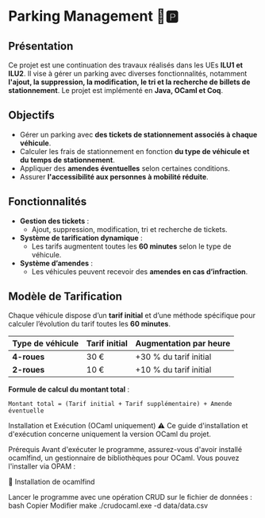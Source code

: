 # Parking Management 🚗🅿️

## Présentation  
Ce projet est une continuation des travaux réalisés dans les UEs **ILU1 et ILU2**. Il vise à gérer un parking avec diverses fonctionnalités, notamment **l'ajout, la suppression, la modification, le tri et la recherche de billets de stationnement**. Le projet est implémenté en **Java, OCaml et Coq**.

## Objectifs  
- Gérer un parking avec **des tickets de stationnement associés à chaque véhicule**.  
- Calculer les frais de stationnement en fonction **du type de véhicule et du temps de stationnement**.  
- Appliquer des **amendes éventuelles** selon certaines conditions.  
- Assurer **l'accessibilité aux personnes à mobilité réduite**.  

## Fonctionnalités  
- **Gestion des tickets** :  
  - Ajout, suppression, modification, tri et recherche de tickets.  
- **Système de tarification dynamique** :  
  - Les tarifs augmentent toutes les **60 minutes** selon le type de véhicule.  
- **Système d’amendes** :  
  - Les véhicules peuvent recevoir des **amendes en cas d’infraction**.  

## Modèle de Tarification  
Chaque véhicule dispose d’un **tarif initial** et d’une méthode spécifique pour calculer l’évolution du tarif toutes les **60 minutes**.  

| Type de véhicule | Tarif initial | Augmentation par heure |
|-----------------|--------------|----------------------|
| **4-roues**    | 30 €         | +30 % du tarif initial |
| **2-roues**    | 10 €         | +10 % du tarif initial |

**Formule de calcul du montant total** :  
```plaintext
Montant total = (Tarif initial + Tarif supplémentaire) + Amende éventuelle
```
Installation et Exécution (OCaml uniquement)
⚠️ Ce guide d'installation et d'exécution concerne uniquement la version OCaml du projet.

Prérequis
Avant d'exécuter le programme, assurez-vous d'avoir installé ocamlfind, un gestionnaire de bibliothèques pour OCaml. Vous pouvez l'installer via OPAM :

🔗 Installation de ocamlfind

Lancer le programme avec une opération CRUD sur le fichier de données :
bash
Copier
Modifier
make
./crudocaml.exe -d data/data.csv

